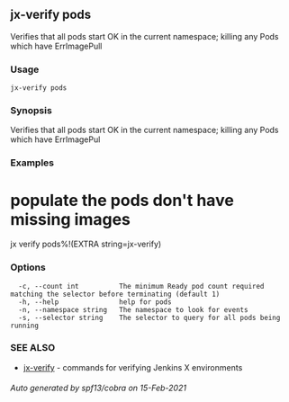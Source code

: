 ## jx-verify pods

Verifies that all pods start OK in the current namespace; killing any Pods which have ErrImagePull

### Usage

```
jx-verify pods
```

### Synopsis

Verifies that all pods start OK in the current namespace; killing any Pods which have ErrImagePul

### Examples

  # populate the pods don't have missing images
  jx verify pods%!(EXTRA string=jx-verify)

### Options

```
  -c, --count int          The minimum Ready pod count required matching the selector before terminating (default 1)
  -h, --help               help for pods
  -n, --namespace string   The namespace to look for events
  -s, --selector string    The selector to query for all pods being running
```

### SEE ALSO

* [jx-verify](jx-verify.md)	 - commands for verifying Jenkins X environments

###### Auto generated by spf13/cobra on 15-Feb-2021
